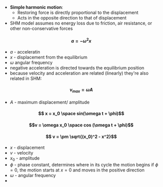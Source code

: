- **Simple harmonic motion**:
	- Restoring force is directly proportional to the displacement
	- Acts in the opposite direction to that of displacement
- SHM model assumes no energy loss due to friction, air resistance, or other non-conservative forces
#### $$ a = - \omega^2 x$$
- $a$ - acceleratin
- $x$ - displacement from the equilibrium
- $\omega$ angular frequency
- negative acceleration is directed towards the equilibrium position
- because velocity and acceleration are related (linearly) they're also related in SHM:
#### $$v_{max} = \omega A$$
- $A$ - maximum displacement/ amplitude
#### $$ x = x_0 \space sin(\omega t + \phi)$$
#### $$v = \omega x_0 \space cos (\omega t + \phi)$$
#### $$ v = \pm \sqrt{(x_0)^2 - x^2}$$
- $x$ - displacement 
- $v$ - velocity
- $x_0$ - amplitude
- $\phi$ - phase constant, determines where in its cycle the motion begins if $\phi = 0$, the motion starts at $x= 0$ and moves in the positive direction
- $\omega$ - angular frequency 
- 
